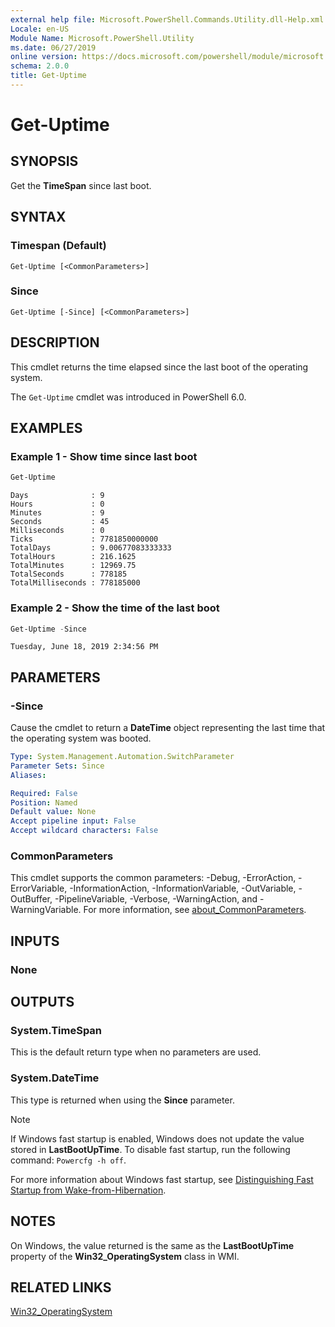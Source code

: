 ```yaml
---
external help file: Microsoft.PowerShell.Commands.Utility.dll-Help.xml
Locale: en-US
Module Name: Microsoft.PowerShell.Utility
ms.date: 06/27/2019
online version: https://docs.microsoft.com/powershell/module/microsoft.powershell.utility/get-uptime?view=powershell-7&WT.mc_id=ps-gethelp
schema: 2.0.0
title: Get-Uptime
---
```


# Get-Uptime

## SYNOPSIS
Get the **TimeSpan** since last boot.

## SYNTAX

### Timespan (Default)

```
Get-Uptime [<CommonParameters>]
```

### Since

```
Get-Uptime [-Since] [<CommonParameters>]
```

## DESCRIPTION

This cmdlet returns the time elapsed since the last boot of the operating system.

The `Get-Uptime` cmdlet was introduced in PowerShell 6.0.

## EXAMPLES

### Example 1 - Show time since last boot

```powershell
Get-Uptime
```

```Output
Days              : 9
Hours             : 0
Minutes           : 9
Seconds           : 45
Milliseconds      : 0
Ticks             : 7781850000000
TotalDays         : 9.00677083333333
TotalHours        : 216.1625
TotalMinutes      : 12969.75
TotalSeconds      : 778185
TotalMilliseconds : 778185000
```

### Example 2 - Show the time of the last boot

```powershell
Get-Uptime -Since
```

```Output
Tuesday, June 18, 2019 2:34:56 PM
```

## PARAMETERS

### -Since

Cause the cmdlet to return a **DateTime** object representing the last time that the operating
system was booted.

```yaml
Type: System.Management.Automation.SwitchParameter
Parameter Sets: Since
Aliases:

Required: False
Position: Named
Default value: None
Accept pipeline input: False
Accept wildcard characters: False
```

### CommonParameters

This cmdlet supports the common parameters: -Debug, -ErrorAction, -ErrorVariable,
-InformationAction, -InformationVariable, -OutVariable, -OutBuffer, -PipelineVariable, -Verbose,
-WarningAction, and -WarningVariable. For more information, see [about_CommonParameters](https://go.microsoft.com/fwlink/?LinkID=113216).

## INPUTS

### None

## OUTPUTS

### System.TimeSpan

This is the default return type when no parameters are used.

### System.DateTime

This type is returned when using the **Since** parameter.

> [!NOTE]
> If Windows fast startup is enabled, Windows does not update the value stored in
> **LastBootUpTime**. To disable fast startup, run the following command: `Powercfg -h off`.
>
> For more information about Windows fast startup, see
> [Distinguishing Fast Startup from Wake-from-Hibernation](/windows-hardware/drivers/kernel/distinguishing-fast-startup-from-wake-from-hibernation).

## NOTES

On Windows, the value returned is the same as the **LastBootUpTime** property of the
**Win32_OperatingSystem** class in WMI.

## RELATED LINKS

[Win32_OperatingSystem](/windows/win32/cimwin32prov/win32-operatingsystem#properties)
